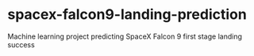 # spacex-falcon9-landing-prediction
Machine learning project predicting SpaceX Falcon 9 first stage landing success
